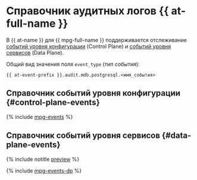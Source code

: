 # Справочник аудитных логов {{ at-full-name }}

В {{ at-name }} для {{ mpg-full-name }} поддерживается отслеживание [событий уровня конфигурации](../audit-trails/concepts/format.md) (Control Plane) и [событий уровня сервисов](../audit-trails/concepts/format-data-plane.md) (Data Plane).

Общий вид значения поля `event_type` (_тип события_):

```text
{{ at-event-prefix }}.audit.mdb.postgresql.<имя_события>
```

## Справочник событий уровня конфигурации {#control-plane-events}

{% include [mpg-events](../_includes/audit-trails/events/managed-postgresql-events.md) %}


## Справочник событий уровня сервисов {#data-plane-events}

{% include notitle [preview](../_includes/note-preview-by-request.md) %}

{% include [mpg-events-dp](../_includes/audit-trails/events/mpg-events-dp.md) %}
